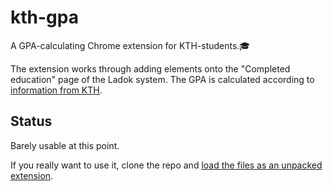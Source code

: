 # kth-gpa 
A GPA-calculating Chrome extension for KTH-students.🎓

The extension works through adding elements onto the "Completed education" page of the Ladok system.
The GPA is calculated according to [information from KTH](https://translate.google.com/translate?sl=auto&tl=en&u=https://www.kth.se/student/program/utlandsstudier/utbyte/ansokan-behorighet-och-urval-vid-utbytesstudier-1.4405).


## Status
Barely usable at this point.

If you really want to use it, clone the repo and [load the files as an unpacked extension](https://developer.chrome.com/extensions/getstarted).
